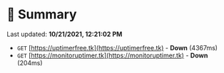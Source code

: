 # 📖 Summary
Last updated: **10/21/2021, 12:21:02 PM**

- `GET` [https://uptimerfree.tk](https://uptimerfree.tk) - **Down** (4367ms)
- `GET` [https://monitoruptimer.tk](https://monitoruptimer.tk) - **Down** (204ms)
